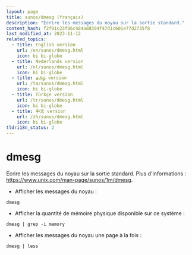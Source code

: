 ```yaml
---
layout: page
title: sunos/dmesg (français)
description: "Écrire les messages du noyau sur la sortie standard."
content_hash: f2f91c23f86c484add394f47d1c601e77d2735f8
last_modified_at: 2023-11-12
related_topics:
  - title: English version
    url: /en/sunos/dmesg.html
    icon: bi bi-globe
  - title: Nederlands version
    url: /nl/sunos/dmesg.html
    icon: bi bi-globe
  - title: தமிழ் version
    url: /ta/sunos/dmesg.html
    icon: bi bi-globe
  - title: Türkçe version
    url: /tr/sunos/dmesg.html
    icon: bi bi-globe
  - title: 中文 version
    url: /zh/sunos/dmesg.html
    icon: bi bi-globe
tldri18n_status: 2
---
```

# dmesg

Écrire les messages du noyau sur la sortie standard.
Plus d'informations : <https://www.unix.com/man-page/sunos/1m/dmesg>.

- Afficher les messages du noyau :

`dmesg`

- Afficher la quantité de mémoire physique disponible sur ce système :

`dmesg | grep -i memory`

- Afficher les messages du noyau une page à la fois :

`dmesg | less`
